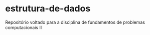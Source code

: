 # estrutura-de-dados
Repositório voltado para a disciplina de fundamentos de problemas computacionais II
